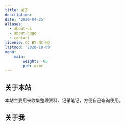 ```yaml
---
title: 关于
description: 
date: '2020-04-25'
aliases:
  - about-us
  - about-hugo
  - contact
license: CC BY-NC-ND
lastmod: '2020-10-09'
menu:
    main: 
        weight: -80
        pre: user
---
```


## 关于本站

本站主要用来收集整理资料、记录笔记，方便自己查询使用。

## 关于我
